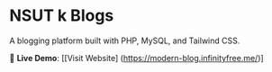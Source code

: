 # NSUT k Blogs  

A blogging platform built with PHP, MySQL, and Tailwind CSS.  

🔗 **Live Demo**: [[Visit Website] (https://modern-blog.infinityfree.me/)]
